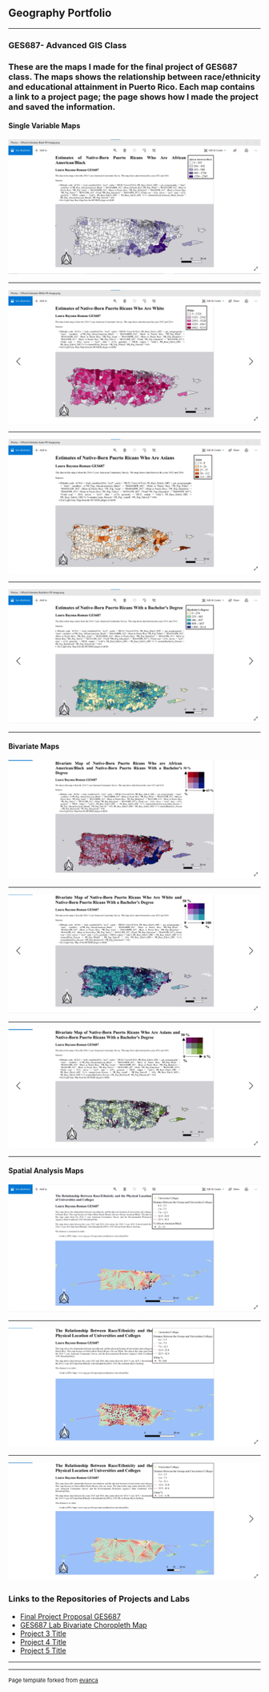 ## Geography Portfolio

---

### GES687- Advanced GIS Class

### These are the maps I made for the final project of GES687 class. The maps shows the relationship between race/ethnicity and educational attainment in Puerto Rico.  Each map contains a link to a project page; the page shows how I made the project and saved the information. 

#### Single Variable Maps
[<img src="images/Official Estimates Black PR.jpg?raw=true"/>](/sample_pagefp.md)

---

[<img src="images/Official Estimates White PR.jpg?raw=true"/>](/sample_pagefp.md)

---

[<img src="images/Official Estimates Asian PR.jpg?raw=true"/>](/sample_pagefp.md)

---

[<img src="images/Official Estimates Bachelors PR.jpg?raw=true"/>](/sample_pagefp.md)

---

#### Bivariate Maps

[<img src="images/Bivariate Map Black PR.jpg?raw=true"/>](/sample_pagefp.md)

---

[<img src="images/Bivariate Map White PR.jpg?raw=true"/>](/sample_pagefp.md)

---

[<img src="images/Bivariate Map Asian PR.jpg?raw=true"/>](/sample_pagefp.md)

---

#### Spatial Analysis Maps
[<img src="images/Official Black PR Analysis.jpg?raw=true"/>](/sample_pagefp.md)

---

[<img src="images/Official White PR Analysis.jpg?raw=true"/>](/sample_pagefp.md)

---

[<img src="images/Official Asian PR Analysis.jpg?raw=true"/>](/sample_pagefp.md)
 
### Links to the Repositories of Projects and Labs

- [Final Project Proposal GES687](http://github.com/LABR2021/LABR2021.github.io/tree/master/Project%201_687.md/) 
- [GES687 Lab Bivariate Choropleth Map](http://github.com/LABR2021/LABR2021.github.io/tree/master/GES_Lab6)
- [Project 3 Title](http://example.com/)
- [Project 4 Title](http://example.com/)
- [Project 5 Title](http://example.com/)

---




---
<p style="font-size:11px">Page template forked from <a href="https://github.com/evanca/quick-portfolio">evanca</a></p>
<!-- Remove above link if you don't want to attibute -->
